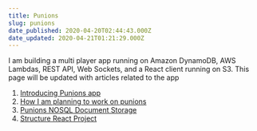 ```yaml
---
title: Punions
slug: punions
date_published: 2020-04-20T02:44:43.000Z
date_updated: 2020-04-21T01:21:29.000Z
---
```


I am building a multi player app running on Amazon DynamoDB, AWS Lambdas, REST API, Web Sockets, and a React client running on S3. This page will be updated with articles related to the app

1. [Introducing Punions app](/punions-app/)
2. [How I am planning to work on punions](/how-i-work-on-projects-that-seem-big/)
3. [Punions NOSQL Document Storage](/punions-tables/)
4. [Structure React Project](/structure-react-project/)

